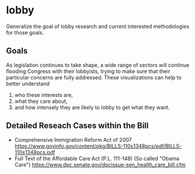 # lobby
Generalize the goal of lobby research and current interested methodologies for those goals.

## Goals

As legislation continues to take shape, a wide range of sectors will continue flooding Congress with their lobbyists, trying to make sure that their particular concerns are fully addressed. These visualizations can help to better understand 
  1) who these interests are, 
  2) what they care about,
  3) and how intensely they are likely to lobby to get what they want.

## Detailed Reseach Cases within the Bill
- Comprehensive Immigration Reform Act of 2007 https://www.govinfo.gov/content/pkg/BILLS-110s1348pcs/pdf/BILLS-110s1348pcs.pdf
- Full Text of the Affordable Care Act (P.L. 111-148) (So called "Obama Care") https://www.dpc.senate.gov/dpcissue-sen_health_care_bill.cfm

